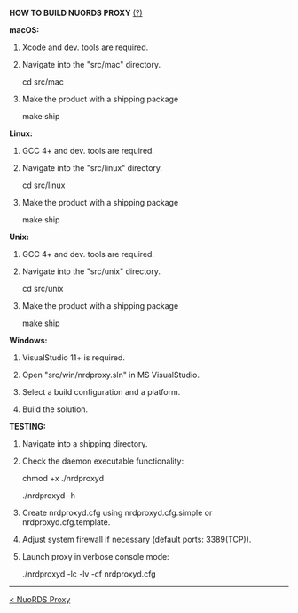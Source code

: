 **HOW TO BUILD NUORDS PROXY** [(?)](../README.md)

**macOS:**

1. Xcode and dev. tools are required.

2. Navigate into the "src/mac" directory.  

   cd src/mac

3. Make the product with a shipping package

   make ship

**Linux:**

1. GCC 4+ and dev. tools are required.
   
2. Navigate into the "src/linux" directory.  

   cd src/linux

3. Make the product with a shipping package

   make ship

**Unix:**

1. GCC 4+ and dev. tools are required.

2. Navigate into the "src/unix" directory.  

   cd src/unix

3. Make the product with a shipping package

   make ship

**Windows:**

1. VisualStudio 11+ is required.

2. Open "src/win/nrdproxy.sln" in MS VisualStudio.

3. Select a build configuration and a platform.

4. Build the solution.

**TESTING:**

1. Navigate into a shipping directory.

2. Check the daemon executable functionality:

   chmod +x ./nrdproxyd    
   
   ./nrdproxyd -h

3. Create nrdproxyd.cfg using nrdproxyd.cfg.simple or nrdproxyd.cfg.template.

4. Adjust system firewall if necessary (default ports: 3389(TCP)).

5. Launch proxy in verbose console mode:

   ./nrdproxyd -lc -lv -cf nrdproxyd.cfg
   
------------------------------
[< NuoRDS Proxy](../README.md) 

